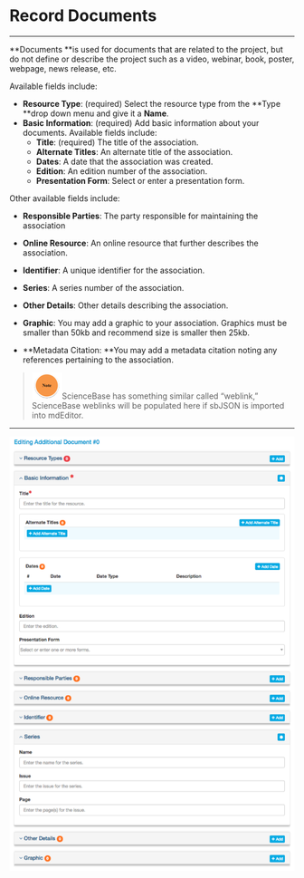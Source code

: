 # Record Documents

---

**Documents **is used for documents that are related to the project, but do not define or describe the project such as a video, webinar, book, poster, webpage, news release, etc.

Available fields include:

* **Resource Type**: \(required\) Select the resource type from the **Type **drop down menu and give it a **Name**.
* **Basic Information**: \(required\) Add basic information about your documents. Available fields include:
  * **Title**: \(required\) The title of the association.  
  * **Alternate Titles**: An alternate title of the association.  
  * **Dates**: A date that the association was created.  
  * **Edition**: An edition number of the association.  
  * **Presentation Form**: Select or enter a presentation form.

Other available fields include:

* **Responsible Parties**: The party responsible for maintaining the association

* **Online Resource**: An online resource that further describes the association.

* **Identifier**: A unique identifier for the association.

* **Series**: A series number of the association.

* **Other Details**: Other details describing the association.

* **Graphic**: You may add a graphic to your association. Graphics must be smaller than 50kb  and recommend size is smaller then 25kb.

* **Metadata Citation: **You may add a metadata citation noting any references pertaining to the association.

> ![](/assets/note_small.png)ScienceBase has something similar called “weblink,” ScienceBase weblinks will be populated here if sbJSON is imported into mdEditor.

---

![](/assets/documents_window.png)

